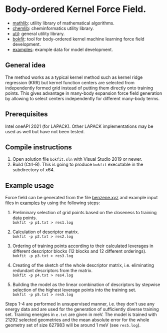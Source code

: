 # Body-ordered Kernel Force Field.

* [mathlib](mathlib): utility library of mathematical algorithms.
* [chemlib](chemlib): cheminformatics utility library.
* [util](util): general utility library.
* [bokfit](bokfit): tool for body-ordered kernel machine learning force field development.
* [examples](examples): example data for model development.

## General idea

The method works as a typical kernel method such as kernel ridge regression (KRR) but kernel function centers are selected from independently formed grid instead
of putting them directly onto training points. This gives advantage in many-body expansion force field generation by allowing to select
centers independently for different many-body terms.

## Prerequisites

Intel oneAPI 2021 (for LAPACK). Other LAPACK implementations may be used as well but have not been tested.

## Compile instructions

1. Open solution file `bokfit.sln` with Visual Studio 2019 or newer.
1. Build (Ctrl-B). This is going to produce `bokfit` executable in the subdirectory of x64.

## Example usage

Force field can be generated from the file [benzene.xyz](www.quantum-machine.org/gdml/data/xyz/md17_benzene2017.zip) and example input files in [examples](examples) by using the following steps:

1) Preliminary selection of grid points based on the closeness to training data points.  
`bokfit -p p1.txt > res1.log`

2) Calculation of descriptor matrix.  
`bokfit -p p2.txt > res2.log`

3) Ordering of training points according to their calculated leverages in different descriptor blocks (12 blocks and 12 different orderings).  
`bokfit -p p3.txt > res3.log`

4) Creating of the sketch of the whole descriptor matrix, i.e. eliminating redundant descriptors from the matrix.  
`bokfit -p p4.txt > res4.log`

5) Building the model as the linear combination of descriptors by stepwise selection of the highest leverage points into the training set.  
`bokfit -p p5.txt > res5.log`

Steps 1-4 are performed in unsupervised manner, i.e. they don't use any energy data and are used for the generation of sufficiently diverse training set.
Training energies in `e.txt` are given in meV. The model is trained with 21292 selected geometries and the mean absolute error for the whole geometry set of size 627983 will
be around 1 meV (see `res5.log`).
